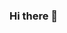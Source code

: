 ### Hi there 👋

<!--
**bcfutony/bcfutony** is a ✨ _special_ ✨ repository because its `README.md` (this file) appears on your GitHub profile.

Here are some ideas to get you started:

- 🌱 I’m currently learning in Near Club
- 👯 I’m looking to collaborate on blockchain development
- 🤔 I’m looking for help with blockchain coding
- 💬 Ask me about coding, development
- 📫 How to reach me: https://www.facebook.com/profile.php?id=100078072856126
- 😄 Pronouns: futony
- ⚡ Fun fact: love animal!
-->
